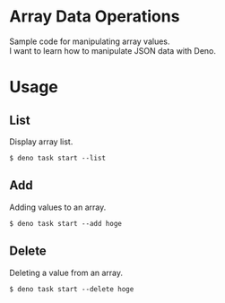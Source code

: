 # Array Data Operations

Sample code for manipulating array values.  
I want to learn how to manipulate JSON data with Deno.

# Usage

## List

Display array list.

```shell
$ deno task start --list
```

## Add

Adding values to an array.

```shell
$ deno task start --add hoge
```

## Delete

Deleting a value from an array.

```shell
$ deno task start --delete hoge
```